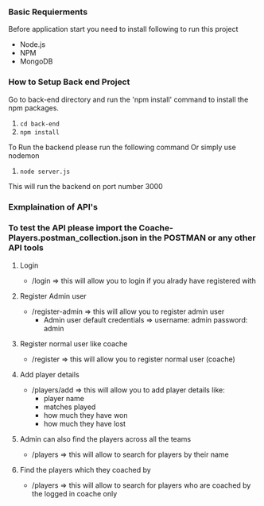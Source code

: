 ### Basic Requierments
Before application start you need to install following to run this project

- Node.js
- NPM
- MongoDB

### How to Setup Back end Project

Go to back-end directory and run the 'npm install' command to install the npm packages.

1. `cd back-end`
2. `npm install`

To Run the backend please run the following command Or simply use nodemon 
1. `node server.js`

This will run the backend on port number 3000

### Exmplaination of API's
### To test the API please import the Coache-Players.postman_collection.json in the POSTMAN or any other API tools
1. Login
    - /login => this will allow you to login if you alrady have registered with

2. Register Admin user
    - /register-admin => this will allow you to register admin user
        - Admin user default credentials => 
        username: admin
        password: admin

3. Register normal user like coache
    - /register => this will allow you to register normal user (coache)

4. Add player details
    - /players/add => this will allow you to add player details like:
        - player name
        - matches played 
        - how much they have won 
        - how much they have lost

5. Admin can also find the players across all the teams
    - /players => this will allow to search for players by their name

6. Find the players which they coached by
    - /players => this will allow to search for players who are coached by the logged in coache only 
